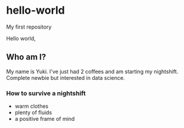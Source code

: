 # hello-world
My first repository

Hello world,

## Who am I?
My name is Yuki.
I've just had 2 coffees and am starting my nightshift.
Complete newbie but interested in data science. 

### How to survive a nightshift
* warm clothes
* plenty of fluids
* a positive frame of mind
